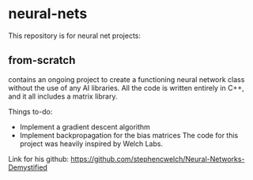 # neural-nets
This repository is for neural net projects:

## from-scratch 
contains an ongoing project to create a functioning neural network class without the use of any AI libraries.
All the code is written entirely in C++, and it all includes a matrix library.

Things to-do:
  - Implement a gradient descent algorithm 
  - Implement backpropagation for the bias matrices
The code for this project was heavily inspired by Welch Labs.

Link for his github: https://github.com/stephencwelch/Neural-Networks-Demystified
